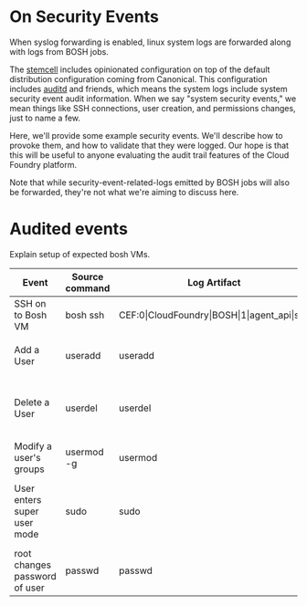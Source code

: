 # On Security Events
When syslog forwarding is enabled,
linux system logs are forwarded
along with logs from BOSH jobs.

The [stemcell][stemcell-builder] includes opinionated configuration
on top of the default distribution configuration coming from Canonical.
This configuration includes [auditd][auditd-man] and friends,
which means the system logs include system security event audit information.
When we say "system security events,"
we mean things like SSH connections,
user creation,
and permissions changes,
just to name a few.

Here, we'll provide some example security events.
We'll describe how to provoke them,
and how to validate that they were logged.
Our hope is that this will be useful
to anyone evaluating the audit trail features of the Cloud Foundry platform.

Note that while security-event-related-logs emitted by BOSH jobs
will also be forwarded,
they're not what we're aiming to discuss here.

# Audited events

Explain setup of expected bosh VMs.

<table>
<thead>
  <tr>
    <th>Event</th>
    <th>Source command</th>
    <th>Log Artifact</th>
    <th>Example</th>
  </tr>
</thead>
<tbody>
  <tr>
    <td>SSH on to Bosh VM</td>
    <td>bosh ssh</td>
    <td>CEF:0|CloudFoundry|BOSH|1|agent_api|ssh</td>
    <td><pre><7>1 2018-02-28T18:36:26.488124+00:00 10.0.16.22 vcap.agent 39 - [instance@47450 director="" deployment="syslog-storer" group="syslog-forwarder" az="z1" id="6040e9df-afc3-4520-a6e1-0db97347951b"] 2018/02/28 18:36:26 CEF:0|CloudFoundry|BOSH|1|agent_api|ssh|1|duser=director.f762950d-2a20-4283-be8b-04e11ee11768.150cc352-9748-4b23-bcd1-7f2628ae6e82.f893ad11-8a13-4c36-8dce-861b8a1a5e7d src=10.254.50.4 spt=4222 shost=150cc352-9748-4b23-bcd1-7f2628ae6e82</pre></td>
  </tr>
  <tr>
    <td>Add a User</td>
    <td>useradd</td>
    <td>useradd</td>
    <td><pre><86>1 2018-02-28T21:12:45.210868+00:00 10.0.16.22 useradd 14934 - [instance@47450 director="" deployment="syslog-storer" group="syslog-forwarder" az="z1" id="e13b49d8-fb2d-48de-952d-f15071135ca6"]  new group: name=myuser123, GID=1009
<86>1 2018-02-28T21:12:45.211092+00:00 10.0.16.22 useradd 14934 - [instance@47450 director="" deployment="syslog-storer" group="syslog-forwarder" az="z1" id="e13b49d8-fb2d-48de-952d-f15071135ca6"]  new user: name=myuser123, UID=1006, GID=1009, home=/home/myuser123, shell=
<14>1 2018-02-28T21:12:45.214741+00:00 10.0.16.22 audispd - - [instance@47450 director="" deployment="syslog-storer" group="syslog-forwarder" az="z1" id="e13b49d8-fb2d-48de-952d-f15071135ca6"]  node=1f045518-275e-43f4-a74c-bdd28c2c97bd type=ADD_GROUP msg=audit(1519852365.205:3387): pid=14934 uid=0 auid=1003 ses=8 msg='op=adding group acct="myuser123" exe="/usr/sbin/useradd" hostname=? addr=? terminal=pts/0 res=success'
</pre></td>
  </tr>
    <tr>
    <td>Delete a User</td>
    <td>userdel</td>
    <td>userdel</td>
    <td><pre><86>1 2018-02-28T21:23:04.087392+00:00 10.0.16.22 userdel 15078 - [instance@47450 director="" deployment="syslog-storer" group="syslog-forwarder" az="z1" id="e13b49d8-fb2d-48de-952d-f15071135ca6"]  delete user 'testin123'
<86>1 2018-02-28T21:23:04.087667+00:00 10.0.16.22 userdel 15078 - [instance@47450 director="" deployment="syslog-storer" group="syslog-forwarder" az="z1" id="e13b49d8-fb2d-48de-952d-f15071135ca6"]  removed group 'testin123' owned by 'testin123'
<86>1 2018-02-28T21:23:04.087810+00:00 10.0.16.22 userdel 15078 - [instance@47450 director="" deployment="syslog-storer" group="syslog-forwarder" az="z1" id="e13b49d8-fb2d-48de-952d-f15071135ca6"]  removed shadow group 'testin123' owned by 'testin123'
<14>1 2018-02-28T21:23:04.092054+00:00 10.0.16.22 audispd - - [instance@47450 director="" deployment="syslog-storer" group="syslog-forwarder" az="z1" id="e13b49d8-fb2d-48de-952d-f15071135ca6"]  node=1f045518-275e-43f4-a74c-bdd28c2c97bd type=DEL_GROUP msg=audit(1519852984.085:3530): pid=15078 uid=0 auid=1003 ses=8 msg='op=deleting group acct="testin123" exe="/usr/sbin/userdel" hostname=? addr=? terminal=pts/0 res=success'
<14>1 2018-02-28T21:23:04.092059+00:00 10.0.16.22 audispd - - [instance@47450 director="" deployment="syslog-storer" group="syslog-forwarder" az="z1" id="e13b49d8-fb2d-48de-952d-f15071135ca6"]  node=1f045518-275e-43f4-a74c-bdd28c2c97bd type=DEL_GROUP msg=audit(1519852984.085:3531): pid=15078 uid=0 auid=1003 ses=8 msg='op=deleting shadow group acct="testin123" exe="/usr/sbin/userdel" hostname=? addr=? terminal=pts/0 res=success'
</pre></td>
  </tr>
  <tr>
    <td>Modify a user's groups</td>
    <td>usermod -g <group> <username></td>
    <td>usermod</td>
    <td><pre><14>1 2018-02-28T23:01:32.617281+00:00 10.0.16.22 audispd - - [instance@47450 director="" deployment="syslog-storer" group="syslog-forwarder" az="z1" id="e13b49d8-fb2d-48de-952d-f15071135ca6"]  node=1f045518-275e-43f4-a74c-bdd28c2c97bd type=SYSCALL msg=audit(1519858892.612:3922): arch=c000003e syscall=82 success=yes exit=0 a0=7ffdea674220 a1=619da0 a2=7ffdea674190 a3=7ffdea673e30 items=5 ppid=13560 pid=15525 auid=4294967295 uid=0 gid=0 euid=0 suid=0 fsuid=0 egid=0 sgid=0 fsgid=0 tty=(none) ses=4294967295 comm="usermod" exe="/usr/sbin/usermod" key="identity"
<86>1 2018-02-28T22:55:12.405859+00:00 10.0.16.22 usermod 15439 - [instance@47450 director="" deployment="syslog-storer" group="syslog-forwarder" az="z1" id="e13b49d8-fb2d-48de-952d-f15071135ca6"]  add 'bosh_7890a75e1ecc4a6' to group 'admin'</pre></td>
  </tr>
  <tr>
    <td>User enters super user mode</td>
    <td>sudo</td>
    <td>sudo</td>
    <td><pre><14>1 2018-02-28T21:14:05.019783+00:00 10.0.16.22 audispd - - [instance@47450 director="" deployment="syslog-storer" group="syslog-forwarder" az="z1" id="e13b49d8-fb2d-48de-952d-f15071135ca6"]  node=1f045518-275e-43f4-a74c-bdd28c2c97bd type=SYSCALL msg=audit(1519852445.013:3422): arch=c000003e syscall=59 success=yes exit=0 a0=ac64a8 a1=ab4348 a2=ab8e08 a3=7fff8b51b6a0 items=2 ppid=14307 pid=14952 auid=1003 uid=0 gid=0 euid=0 suid=0 fsuid=0 egid=0 sgid=0 fsgid=0 tty=pts0 ses=8 comm="sudo" exe="/usr/bin/sudo" key="privileged"
<14>1 2018-02-28T21:14:05.019810+00:00 10.0.16.22 audispd - - [instance@47450 director="" deployment="syslog-storer" group="syslog-forwarder" az="z1" id="e13b49d8-fb2d-48de-952d-f15071135ca6"]  node=1f045518-275e-43f4-a74c-bdd28c2c97bd type=EXECVE msg=audit(1519852445.013:3422): argc=2 a0="sudo" a1="su"
<14>1 2018-02-28T21:14:05.019849+00:00 10.0.16.22 audispd - - [instance@47450 director="" deployment="syslog-storer" group="syslog-forwarder" az="z1" id="e13b49d8-fb2d-48de-952d-f15071135ca6"]  node=1f045518-275e-43f4-a74c-bdd28c2c97bd type=PATH msg=audit(1519852445.013:3422): item=0 name="/usr/bin/sudo" inode=131406 dev=08:01 mode=0104755 ouid=0 ogid=0 rdev=00:00 nametype=NORMAL
<85>1 2018-02-28T21:14:05.022169+00:00 10.0.16.22 sudo - - [instance@47450 director="" deployment="syslog-storer" group="syslog-forwarder" az="z1" id="e13b49d8-fb2d-48de-952d-f15071135ca6"]      root : TTY=pts/0 ; PWD=/root ; USER=root ; COMMAND=/bin/su
<86>1 2018-02-28T21:14:05.022681+00:00 10.0.16.22 sudo - - [instance@47450 director="" deployment="syslog-storer" group="syslog-forwarder" az="z1" id="e13b49d8-fb2d-48de-952d-f15071135ca6"]  pam_unix(sudo:session): session opened for user root by bosh_740bae4650a640a(uid=0)
<14>1 2018-02-28T21:14:05.022946+00:00 10.0.16.22 audispd - - [instance@47450 director="" deployment="syslog-storer" group="syslog-forwarder" az="z1" id="e13b49d8-fb2d-48de-952d-f15071135ca6"]  node=1f045518-275e-43f4-a74c-bdd28c2c97bd type=USER_START msg=audit(1519852445.017:3423): pid=14952 uid=0 auid=1003 ses=8 msg='op=PAM:session_open acct="root" exe="/usr/bin/sudo" hostname=? addr=? terminal=/dev/pts/0 res=success'
</pre></td>
  </tr>
  <tr>
    <td>root changes password of user</td>
    <td>passwd <username></td>
    <td>passwd</td>
    <td><pre><14>1 2018-02-28T21:32:12.639411+00:00 10.0.16.22 audispd - - [instance@47450 director="" deployment="syslog-storer" group="syslog-forwarder" az="z1" id="e13b49d8-fb2d-48de-952d-f15071135ca6"]  node=1f045518-275e-43f4-a74c-bdd28c2c97bd type=SYSCALL msg=audit(1519853532.633:3649): arch=c000003e syscall=82 success=yes exit=0 a0=7f098fcb294a a1=7f098fcb28d4 a2=0 a3=0 items=5 ppid=14954 pid=15137 auid=1003 uid=0 gid=0 euid=0 suid=0 fsuid=0 egid=0 sgid=0 fsgid=0 tty=pts0 ses=8 comm="passwd" exe="/usr/bin/passwd" key="delete"
<85>1 2018-02-28T21:32:12.641228+00:00 10.0.16.22 passwd 15137 - [instance@47450 director="" deployment="syslog-storer" group="syslog-forwarder" az="z1" id="e13b49d8-fb2d-48de-952d-f15071135ca6"]  pam_unix(passwd:chauthtok): password changed for testing1234</pre></td>
  </tr>
</tbody>
</table>

[auditd-man]: http://manpages.ubuntu.com/manpages/trusty/man8/auditd.8.html
[stemcell-builder]: https://github.com/cloudfoundry/bosh-linux-stemcell-builder
